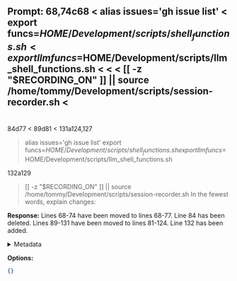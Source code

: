 **Prompt:**
68,74c68
< alias issues='gh issue list'
< export funcs=$HOME/Development/scripts/shell_functions.sh
< export llmfuncs=$HOME/Development/scripts/llm_shell_functions.sh
< 
< 
< [[ -z "$RECORDING_ON" ]] || source /home/tommy/Development/scripts/session-recorder.sh
< 
---
> #
84d77
< 
89d81
< 
131a124,127
> alias issues='gh issue list'
> export funcs=$HOME/Development/scripts/shell_functions.sh
> export llmfuncs=$HOME/Development/scripts/llm_shell_functions.sh
> 
132a129
> [[ -z "$RECORDING_ON" ]] || source /home/tommy/Development/scripts/session-recorder.sh
 In the fewest words, explain changes: 

**Response:**
Lines 68-74 have been moved to lines 68-77. Line 84 has been deleted. Lines 89-131 have been moved to lines 81-124. Line 132 has been added.

<details><summary>Metadata</summary>

- Duration: 2509 ms
- Datetime: 2023-08-22T15:36:09.505675
- Model: gpt-3.5-turbo-0613

</details>

**Options:**
```json
{}
```

